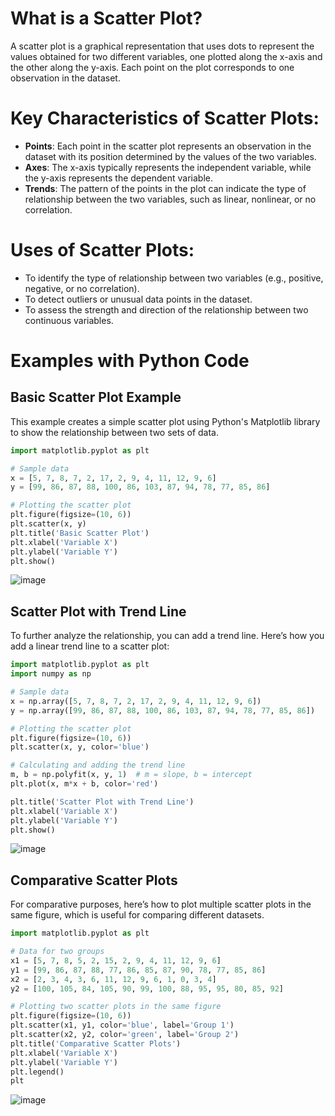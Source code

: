 # What is a Scatter Plot?
A scatter plot is a graphical representation that uses dots to represent the values obtained for two different variables, one plotted along the x-axis and the other along the y-axis. Each point on the plot corresponds to one observation in the dataset.

# Key Characteristics of Scatter Plots:
- **Points**: Each point in the scatter plot represents an observation in the dataset with its position determined by the values of the two variables.
- **Axes**: The x-axis typically represents the independent variable, while the y-axis represents the dependent variable.
- **Trends**: The pattern of the points in the plot can indicate the type of relationship between the two variables, such as linear, nonlinear, or no correlation.

# Uses of Scatter Plots:
- To identify the type of relationship between two variables (e.g., positive, negative, or no correlation).
- To detect outliers or unusual data points in the dataset.
- To assess the strength and direction of the relationship between two continuous variables.

# Examples with Python Code

## Basic Scatter Plot Example
This example creates a simple scatter plot using Python's Matplotlib library to show the relationship between two sets of data.

```python
import matplotlib.pyplot as plt

# Sample data
x = [5, 7, 8, 7, 2, 17, 2, 9, 4, 11, 12, 9, 6]
y = [99, 86, 87, 88, 100, 86, 103, 87, 94, 78, 77, 85, 86]

# Plotting the scatter plot
plt.figure(figsize=(10, 6))
plt.scatter(x, y)
plt.title('Basic Scatter Plot')
plt.xlabel('Variable X')
plt.ylabel('Variable Y')
plt.show()
```
![image](https://github.com/yangshiteng/Data-Science-Learning-Path/assets/60442877/565a45b4-74d1-42cc-a132-dc7c8cb2fd22)

## Scatter Plot with Trend Line
To further analyze the relationship, you can add a trend line. Here’s how you add a linear trend line to a scatter plot:

```python
import matplotlib.pyplot as plt
import numpy as np

# Sample data
x = np.array([5, 7, 8, 7, 2, 17, 2, 9, 4, 11, 12, 9, 6])
y = np.array([99, 86, 87, 88, 100, 86, 103, 87, 94, 78, 77, 85, 86])

# Plotting the scatter plot
plt.figure(figsize=(10, 6))
plt.scatter(x, y, color='blue')

# Calculating and adding the trend line
m, b = np.polyfit(x, y, 1)  # m = slope, b = intercept
plt.plot(x, m*x + b, color='red')

plt.title('Scatter Plot with Trend Line')
plt.xlabel('Variable X')
plt.ylabel('Variable Y')
plt.show()
```
![image](https://github.com/yangshiteng/Data-Science-Learning-Path/assets/60442877/d6fe6584-b026-4280-b6ec-5a4fac4240b1)

## Comparative Scatter Plots
For comparative purposes, here’s how to plot multiple scatter plots in the same figure, which is useful for comparing different datasets.

```python
import matplotlib.pyplot as plt

# Data for two groups
x1 = [5, 7, 8, 5, 2, 15, 2, 9, 4, 11, 12, 9, 6]
y1 = [99, 86, 87, 88, 77, 86, 85, 87, 90, 78, 77, 85, 86]
x2 = [2, 3, 4, 3, 6, 11, 12, 9, 6, 1, 0, 3, 4]
y2 = [100, 105, 84, 105, 90, 99, 100, 88, 95, 95, 80, 85, 92]

# Plotting two scatter plots in the same figure
plt.figure(figsize=(10, 6))
plt.scatter(x1, y1, color='blue', label='Group 1')
plt.scatter(x2, y2, color='green', label='Group 2')
plt.title('Comparative Scatter Plots')
plt.xlabel('Variable X')
plt.ylabel('Variable Y')
plt.legend()
plt
```
![image](https://github.com/yangshiteng/Data-Science-Learning-Path/assets/60442877/225010e9-a7b8-4d12-a6d8-053cc23fc5b2)




